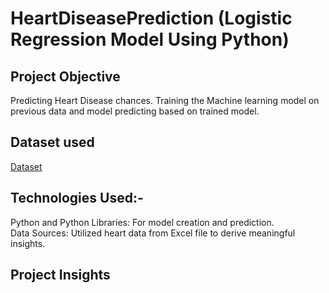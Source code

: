 # HeartDiseasePrediction (Logistic Regression Model Using Python)

## Project Objective
Predicting Heart Disease chances. Training the Machine learning model on previous data and model predicting based on trained model. 
## Dataset used
<a href="https://github.com/aniketedgaonkar/HeartDiseasePrediction/blob/main/heart_disease_data.csv">Dataset</a>
## Technologies Used:-
Python and Python Libraries: For model creation and prediction.<br>
Data Sources: Utilized heart data from Excel file to derive meaningful insights.
## Project Insights 

